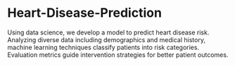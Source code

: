 # Heart-Disease-Prediction
Using data science, we develop a model to predict heart disease risk. Analyzing diverse data including demographics and medical history, machine learning techniques classify patients into risk categories. Evaluation metrics guide intervention strategies for better patient outcomes.
